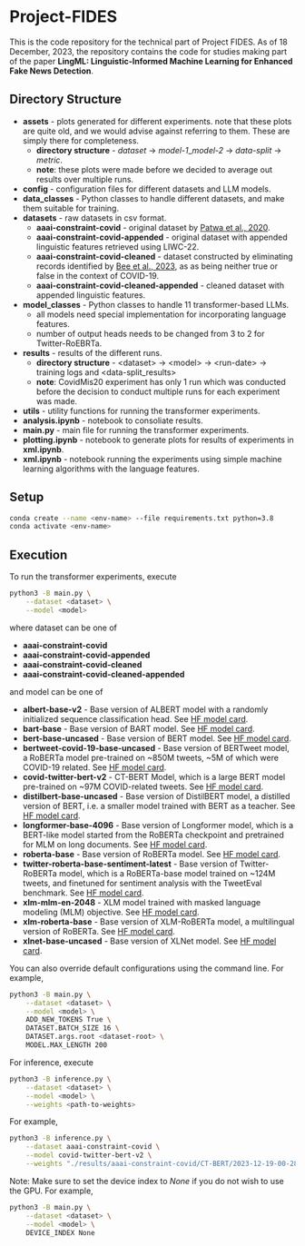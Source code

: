 # Project-FIDES

This is the code repository for the technical part of Project FIDES. As of 18 December, 2023, the repository contains the code for studies making part of the paper **LingML: Linguistic-Informed Machine Learning for Enhanced Fake News Detection**.

## Directory Structure

- **assets** - plots generated for different experiments. note that these plots are quite old, and we would advise against referring to them. These are simply there for completeness. 
    - **directory structure** - *dataset* -> *model-1*_*model-2* -> *data-split* -> *metric*.
    - **note**: these plots were made before we decided to average out results over multiple runs.
- **config** - configuration files for different datasets and LLM models.
- **data_classes** - Python classes to handle different datasets, and make them suitable for training.
- **datasets** - raw datasets in csv format.
    - **aaai-constraint-covid** - original dataset by [Patwa et al., 2020](https://arxiv.org/abs/2011.03327).
    - **aaai-constraint-covid-appended** - original dataset with appended linguistic features retrieved using LIWC-22.
    - **aaai-constraint-covid-cleaned** - dataset constructed by eliminating records identified by [Bee et al., 2023](https://arxiv.org/abs/2310.04237), as as being neither true or false in the context of COVID-19.
    - **aaai-constraint-covid-cleaned-appended** - cleaned dataset with appended linguistic features.
- **model_classes** - Python classes to handle 11 transformer-based LLMs.
    - all models need special implementation for incorporating language features.
    - number of output heads needs to be changed from 3 to 2 for Twitter-RoEBRTa.
- **results** - results of the different runs. <br>
    - **directory structure** - \<dataset> -> \<model> -> \<run-date> -> training logs and <data-split_results> <br>
    - **note**: CovidMis20 experiment has only 1 run which was conducted before the decision to conduct multiple runs for each experiment was made. 
- **utils** - utility functions for running the transformer experiments.
- **analysis.ipynb** - notebook to consoliate results.
- **main.py** - main file for running the transformer experiments.
- **plotting.ipynb** - notebook to generate plots for results of experiments in **xml.ipynb**.
- **xml.ipynb** - notebook running the experiments using simple machine learning algorithms with the language features.

## Setup

```bash
conda create --name <env-name> --file requirements.txt python=3.8
conda activate <env-name>
```

## Execution

To run the transformer experiments, execute
```bash
python3 -B main.py \
    --dataset <dataset> \
    --model <model>
```

where dataset can be one of
- **aaai-constraint-covid**
- **aaai-constraint-covid-appended**
- **aaai-constraint-covid-cleaned**
- **aaai-constraint-covid-cleaned-appended**

and model can be one of 
- **albert-base-v2** - Base version of ALBERT model with a randomly initialized sequence classification head. See [HF model card](https://huggingface.co/albert-base-v2).
- **bart-base** - Base version of BART model. See [HF model card](https://huggingface.co/facebook/bart-base).
- **bert-base-uncased** - Base version of BERT model. See [HF model card](https://huggingface.co/bert-base-uncased).
- **bertweet-covid-19-base-uncased** - Base version of BERTweet model, a RoBERTa model pre-trained on ~850M tweets, ~5M of which were COVID-19 related. See [HF model card](https://huggingface.co/vinai/bertweet-covid19-base-uncased).
- **covid-twitter-bert-v2** - CT-BERT Model, which is a large BERT model pre-trained on ~97M COVID-related tweets. See [HF model card](https://huggingface.co/digitalepidemiologylab/covid-twitter-bert-v2).
- **distilbert-base-uncased** - Base version of DistilBERT model, a distilled version of BERT, i.e. a smaller model trained with BERT as a teacher. See [HF model card](https://huggingface.co/distilbert-base-uncased).
- **longformer-base-4096** - Base version of Longformer model, which is a BERT-like model started from the RoBERTa checkpoint and pretrained for MLM on long documents. See [HF model card](https://huggingface.co/allenai/longformer-base-4096).
- **roberta-base** - Base version of RoBERTa model. See [HF model card](https://huggingface.co/roberta-base).
- **twitter-roberta-base-sentiment-latest** - Base version of Twitter-RoBERTa model, which is a RoBERTa-base model trained on ~124M tweets, and finetuned for sentiment analysis with the TweetEval benchmark. See [HF model card](https://huggingface.co/cardiffnlp/twitter-roberta-base-sentiment-latest).
- **xlm-mlm-en-2048** - XLM model trained with masked language modeling (MLM) objective. See [HF model card](https://huggingface.co/xlm-mlm-en-2048).
- **xlm-roberta-base** - Base version of XLM-RoBERTa model, a multilingual version of RoBERTa. See [HF model card](https://huggingface.co/xlm-roberta-base).
- **xlnet-base-uncased** - Base version of XLNet model. See [HF model card](https://huggingface.co/xlnet-base-cased).

You can also override default configurations using the command line. For example,
```bash
python3 -B main.py \
    --dataset <dataset> \
    --model <model> \
    ADD_NEW_TOKENS True \
    DATASET.BATCH_SIZE 16 \
    DATASET.args.root <dataset-root> \
    MODEL.MAX_LENGTH 200
```

For inference, execute
```bash
python3 -B inference.py \
    --dataset <dataset> \
    --model <model> \
    --weights <path-to-weights>
```

For example,
```bash
python3 -B inference.py \
    --dataset aaai-constraint-covid \
    --model covid-twitter-bert-v2 \
    --weights "./results/aaai-constraint-covid/CT-BERT/2023-12-19-00-28-08/ckpt5350.pth"
```

Note: Make sure to set the device index to <i>None</i> if you do not wish to use the GPU. For example,
```bash
python3 -B main.py \
    --dataset <dataset> \
    --model <model> \
    DEVICE_INDEX None
```